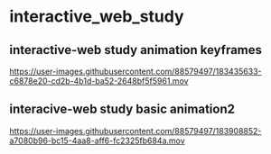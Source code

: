 # interactive_web_study


## interactive-web study animation keyframes


https://user-images.githubusercontent.com/88579497/183435633-c6878e20-cd2b-4b1d-ba52-2648bf5f5961.mov


## interacive-web study basic animation2


https://user-images.githubusercontent.com/88579497/183908852-a7080b96-bc15-4aa8-aff6-fc2325fb684a.mov

